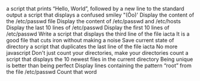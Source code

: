 a script that prints “Hello, World”, followed by a new line to the standard output
a script that displays a confused smiley "(Ôo)'
Display the content of the /etc/passwd file
Display the content of /etc/passwd and /etc/hosts
Display the last 10 lines of /etc/passwd
Display the first 10 lines of /etc/passwd
Write a script that displays the third line of the file iacta
It is a good file that cuts iron without making a noise
 Save current state of directory
a script that duplicates the last line of the file iacta
 No more javascript
Don't just count your directories, make your directories count
a script that displays the 10 newest files in the current directory
Being unique is better than being perfect
Display lines containing the pattern “root” from the file /etc/passwd
Count that word
